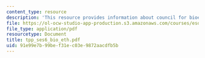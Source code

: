 ```yaml
---
content_type: resource
description: 'This resource provides information about council for bioethics: outcomes.'
file: https://ol-ocw-studio-app-production.s3.amazonaws.com/courses/esd-933-technology-policy-negotiations-and-dispute-resolution-spring-2005/91e99e7b99bef31ec03e9872aacdfb5b_tpp_ses6_bio_eth.pdf
file_type: application/pdf
resourcetype: Document
title: tpp_ses6_bio_eth.pdf
uid: 91e99e7b-99be-f31e-c03e-9872aacdfb5b
---
```

